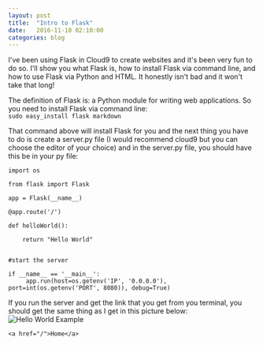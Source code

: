 ```yaml
---
layout: post
title:  "Intro to Flask"
date:   2016-11-10 02:10:00
categories: blog
---
```

I've been using Flask in Cloud9 to create websites and it's been very fun to do so. I'll show you what Flask is, how to install Flask via command line, and how to use Flask via Python and HTML.
It honestly isn't bad and it won't take that long!

The definition of Flask is: a Python module for writing web applications. So you need to install Flask via command line:
<br/>
`sudo easy_install flask markdown`

That command above will install Flask for you and the next thing you have to do is create a server.py file (I would recommend cloud9 but you can choose the editor of your choice) and in the
server.py file, you should have this be in your py file:

```
import os

from flask import Flask

app = Flask(__name__)

@app.route('/')

def helloWorld():

    return "Hello World"
    

#start the server

if __name__ == '__main__':
     app.run(host=os.getenv('IP', '0.0.0.0'), port=int(os.getenv('PORT', 8080)), debug=True)
```
If you run the server and get the link that you get from you terminal, you should get the same thing as I get in this picture below:
<img src="sleek_blog-master/img/IntroToFlaskBlog2.jpg" alt="Hello World Example">

```
<a href="/">Home</a>
```

